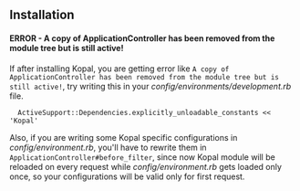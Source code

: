 

## Installation ##

#### ERROR - A copy of ApplicationController has been removed from the module tree but is still active! ####

<a href='Hidden comment: Update with new Rails release, if gets fixed.'></a>

If after installing Kopal, you are getting error like `A copy of ApplicationController has been removed from the module tree but is still active!`, try writing this in your _config/environments/development.rb_ file.

```
  ActiveSupport::Dependencies.explicitly_unloadable_constants << 'Kopal'
```

Also, if you are writing some Kopal specific configurations in _config/environment.rb_, you'll have to rewrite them in `ApplicationController#before_filter`, since now Kopal module will be reloaded on every request while _config/environment.rb_ gets loaded only once, so your configurations will be valid only for first request.